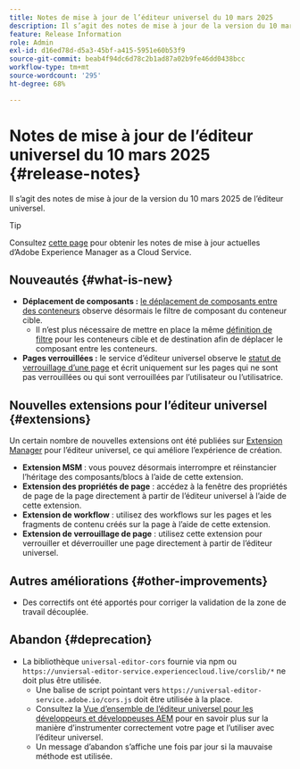 ```yaml
---
title: Notes de mise à jour de l’éditeur universel du 10 mars 2025
description: Il s’agit des notes de mise à jour de la version du 10 mars 2025 de l’éditeur universel.
feature: Release Information
role: Admin
exl-id: d16ed78d-d5a3-45bf-a415-5951e60b53f9
source-git-commit: beab4f94dc6d78c2b1ad87a02b9fe46dd0438bcc
workflow-type: tm+mt
source-wordcount: '295'
ht-degree: 68%

---
```



# Notes de mise à jour de l’éditeur universel du 10 mars 2025 {#release-notes}

Il s’agit des notes de mise à jour de la version du 10 mars 2025 de l’éditeur universel.

>[!TIP]
>
>Consultez [cette page](/help/release-notes/release-notes-cloud/release-notes-current.md) pour obtenir les notes de mise à jour actuelles d’Adobe Experience Manager as a Cloud Service.

## Nouveautés {#what-is-new}

* **Déplacement de composants :** [le déplacement de composants entre des conteneurs](/help/sites-cloud/authoring/universal-editor/authoring.md#reordering-components) observe désormais le filtre de composant du conteneur cible.
   * Il n’est plus nécessaire de mettre en place la même [définition de filtre](/help/implementing/universal-editor/filtering.md) pour les conteneurs cible et de destination afin de déplacer le composant entre les conteneurs.
* **Pages verrouillées :** le service d’éditeur universel observe le [statut de verrouillage d’une page](/help/sites-cloud/authoring/sites-console/managing-pages.md#locking-a-page) et écrit uniquement sur les pages qui ne sont pas verrouillées ou qui sont verrouillées par l’utilisateur ou l’utilisatrice.

## Nouvelles extensions pour l’éditeur universel {#extensions}

Un certain nombre de nouvelles extensions ont été publiées sur [Extension Manager](https://developer.adobe.com/uix/docs/extension-manager/) pour l’éditeur universel, ce qui améliore l’expérience de création.

* **Extension MSM** : vous pouvez désormais interrompre et réinstancier l’héritage des composants/blocs à l’aide de cette extension.
* **Extension des propriétés de page** : accédez à la fenêtre des propriétés de page de la page directement à partir de l’éditeur universel à l’aide de cette extension.
* **Extension de workflow** : utilisez des workflows sur les pages et les fragments de contenu créés sur la page à l’aide de cette extension.
* **Extension de verrouillage de page** : utilisez cette extension pour verrouiller et déverrouiller une page directement à partir de l’éditeur universel.

## Autres améliorations {#other-improvements}

* Des correctifs ont été apportés pour corriger la validation de la zone de travail découplée.

## Abandon {#deprecation}

* La bibliothèque `universal-editor-cors` fournie via npm ou `https://unviersal-editor-service.experiencecloud.live/corslib/*` ne doit plus être utilisée.
   * Une balise de script pointant vers `https://universal-editor-service.adobe.io/cors.js` doit être utilisée à la place.
   * Consultez la [Vue d’ensemble de l’éditeur universel pour les développeurs et développeuses AEM](/help/implementing/universal-editor/developer-overview.md) pour en savoir plus sur la manière d’instrumenter correctement votre page et l’utiliser avec l’éditeur universel.
   * Un message d’abandon s’affiche une fois par jour si la mauvaise méthode est utilisée.

